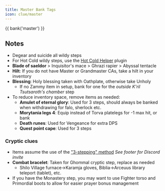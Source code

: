 ```yaml
---
title: Master Bank Tags
icon: clue/master
---
```


{{ bank('master') }}

## Notes
- Degear and suicide all wildy steps
- For Hot Cold wildy steps, use the [Hot Cold Helper](https://runelite.net/plugin-hub/show/hot-cold-helper) plugin
- **Blade of saeldor** > Inquisitor's mace > Ghrazi rapier > Abyssal tentacle
- **Hilt**: If you do not have Master or Grandmaster CAs, take a hilt in your inventory
- **Blessing**: Holy blessing taken with Oathplate, otherwise take Unholy
    - If no Zammy item in setup, bank for one for the *outside K'ril Tsutsaroth's chamber* step
- To reduce inventory space, remove items as needed:
    - **Amulet of eternal glory**: Used for 3 steps, should always be banked when withdrawing for falo, sherlock etc.
    - **Morytania legs 4**: Equip  instead of Torva platelegs for -1 max hit, or bank
    - **Death runes**: Used for Vengeance for extra DPS
    - **Quest point cape**: Used for 3 steps
### Cryptic clues
- Items assume the use of the ["3-stepping" method](https://discord.com/channels/922245627092541450/1233850882156789881/1235639466828234814) *See footer for Discord invite*
- **Combat bracelet**: Taken for Ghommal cryptic step, replace as needed
    - Shilo Village furnace&rarr;Karamja gloves, Biblia&rarr;Arceuus library teleport (tablet), etc.
- If you have the Monastery step, you may want to use Fighter torso and Primordial boots to allow for easier prayer bonus management
